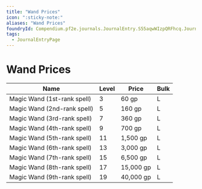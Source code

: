 ```yaml
---
title: "Wand Prices"
icon: ":sticky-note:"
aliases: "Wand Prices"
foundryId: Compendium.pf2e.journals.JournalEntry.S55aqwWIzpQRFhcq.JournalEntryPage.BsaTOw6p74DW5d8t
tags:
  - JournalEntryPage
---
```


# Wand Prices
| Name | Level | Price | Bulk |
| --- | --- | --- | --- |
| Magic Wand (1st-rank spell) | 3 | 60 gp | L |
| Magic Wand (2nd-rank spell) | 5 | 160 gp | L |
| Magic Wand (3rd-rank spell) | 7 | 360 gp | L |
| Magic Wand (4th-rank spell) | 9 | 700 gp | L |
| Magic Wand (5th-rank spell) | 11 | 1,500 gp | L |
| Magic Wand (6th-rank spell) | 13 | 3,000 gp | L |
| Magic Wand (7th-rank spell) | 15 | 6,500 gp | L |
| Magic Wand (8th-rank spell) | 17 | 15,000 gp | L |
| Magic Wand (9th-rank spell) | 19 | 40,000 gp | L |
